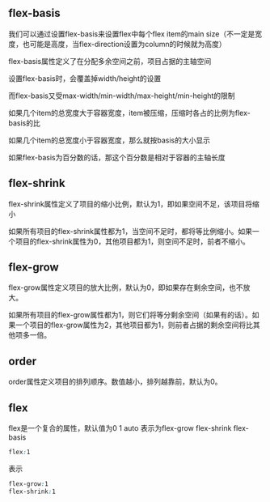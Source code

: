 ## flex-basis
我们可以通过设置flex-basis来设置flex中每个flex item的main size（不一定是宽度，也可能是高度，当flex-direction设置为column的时候就为高度）

flex-basis属性定义了在分配多余空间之前，项目占据的主轴空间

设置flex-basis时，会覆盖掉width/height的设置

而flex-basis又受max-width/min-width/max-height/min-height的限制

如果几个item的总宽度大于容器宽度，item被压缩，压缩时各占的比例为flex-basis的比

如果几个item的总宽度小于容器宽度，那么就按basis的大小显示

如果flex-basis为百分数的话，那这个百分数是相对于容器的主轴长度

## flex-shrink
flex-shrink属性定义了项目的缩小比例，默认为1，即如果空间不足，该项目将缩小

如果所有项目的flex-shrink属性都为1，当空间不足时，都将等比例缩小。如果一个项目的flex-shrink属性为0，其他项目都为1，则空间不足时，前者不缩小。

## flex-grow
flex-grow属性定义项目的放大比例，默认为0，即如果存在剩余空间，也不放大。

如果所有项目的flex-grow属性都为1，则它们将等分剩余空间（如果有的话）。如果一个项目的flex-grow属性为2，其他项目都为1，则前者占据的剩余空间将比其他项多一倍。

## order
order属性定义项目的排列顺序。数值越小，排列越靠前，默认为0。

## flex
flex是一个复合的属性，默认值为0 1 auto
表示为flex-grow flex-shrink flex-basis
```css
flex:1
```
表示
```css
flex-grow:1
flex-shrink:1
```